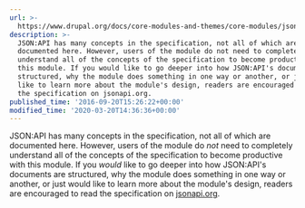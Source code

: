 ```yaml
---
url: >-
  https://www.drupal.org/docs/core-modules-and-themes/core-modules/jsonapi-module/core-concepts
description: >-
  JSON:API has many concepts in the specification, not all of which are
  documented here. However, users of the module do not need to completely
  understand all of the concepts of the specification to become productive with
  this module. If you would like to go deeper into how JSON:API's documents are
  structured, why the module does something in one way or another, or just would
  like to learn more about the module's design, readers are encouraged to read
  the specification on jsonapi.org.
published_time: '2016-09-20T15:26:22+00:00'
modified_time: '2020-03-20T14:36:36+00:00'
---
```

JSON:API has many concepts in the specification, not all of which are documented here. However, users of the module do _not_ need to completely understand all of the concepts of the specification to become productive with this module. If you _would_ like to go deeper into how JSON:API's documents are structured, why the module does something in one way or another, or just would like to learn more about the module's design, readers are encouraged to read the specification on [jsonapi.org](http://jsonapi.org/format/).